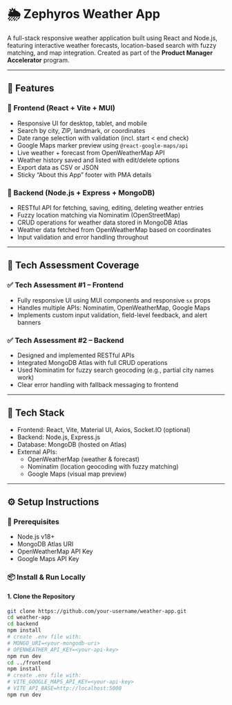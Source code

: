 # 🌦️ Zephyros Weather App

A full-stack responsive weather application built using React and Node.js, featuring interactive weather forecasts, location-based search with fuzzy matching, and map integration. Created as part of the **Product Manager Accelerator** program.

---

## 🚀 Features

### 🔸 Frontend (React + Vite + MUI)
- Responsive UI for desktop, tablet, and mobile
- Search by city, ZIP, landmark, or coordinates
- Date range selection with validation (incl. start < end check)
- Google Maps marker preview using `@react-google-maps/api`
- Live weather + forecast from OpenWeatherMap API
- Weather history saved and listed with edit/delete options
- Export data as CSV or JSON
- Sticky “About this App” footer with PMA details

### 🔸 Backend (Node.js + Express + MongoDB)
- RESTful API for fetching, saving, editing, deleting weather entries
- Fuzzy location matching via Nominatim (OpenStreetMap)
- CRUD operations for weather data stored in MongoDB Atlas
- Weather data fetched from OpenWeatherMap based on coordinates
- Input validation and error handling throughout

---

## 🧪 Tech Assessment Coverage

### ✅ Tech Assessment #1 – Frontend
- Fully responsive UI using MUI components and responsive `sx` props
- Handles multiple APIs: Nominatim, OpenWeatherMap, Google Maps
- Implements custom input validation, field-level feedback, and alert banners

### ✅ Tech Assessment #2 – Backend
- Designed and implemented RESTful APIs
- Integrated MongoDB Atlas with full CRUD operations
- Used Nominatim for fuzzy search geocoding (e.g., partial city names work)
- Clear error handling with fallback messaging to frontend


---

## 🧰 Tech Stack

- Frontend: React, Vite, Material UI, Axios, Socket.IO (optional)
- Backend: Node.js, Express.js
- Database: MongoDB (hosted on Atlas)
- External APIs:
  - OpenWeatherMap (weather & forecast)
  - Nominatim (location geocoding with fuzzy matching)
  - Google Maps (visual map preview)

---

## ⚙️ Setup Instructions

### 🔧 Prerequisites
- Node.js v18+
- MongoDB Atlas URI
- OpenWeatherMap API Key
- Google Maps API Key

### 📦 Install & Run Locally

#### 1. Clone the Repository

```bash
git clone https://github.com/your-username/weather-app.git
cd weather-app
cd backend
npm install
# create .env file with:
# MONGO_URI=<your-mongodb-uri>
# OPENWEATHER_API_KEY=<your-api-key>
npm run dev
cd ../frontend
npm install
# create .env file with:
# VITE_GOOGLE_MAPS_API_KEY=<your-api-key>
# VITE_API_BASE=http://localhost:5000
npm run dev
```

